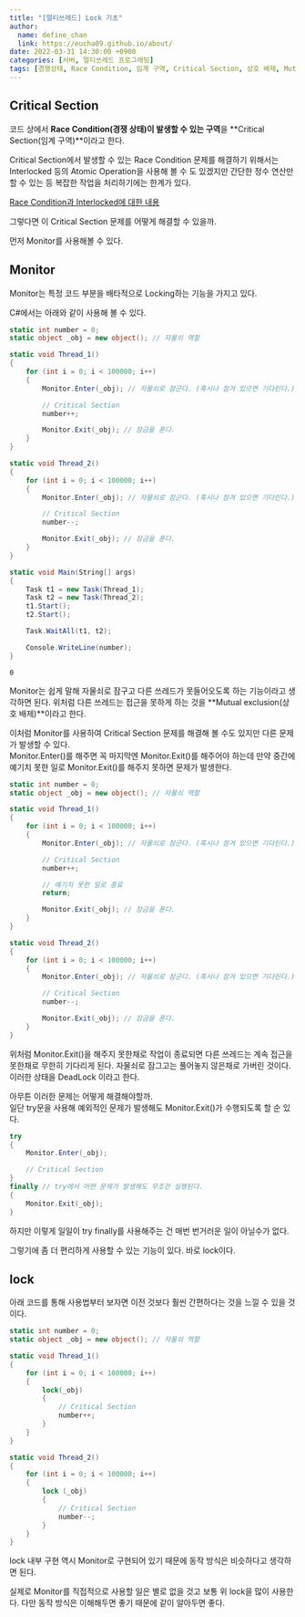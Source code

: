 ```yaml
---
title: "[멀티쓰레드] Lock 기초"
author:
  name: define_chan
  link: https://eucha09.github.io/about/
date: 2022-03-31 14:30:00 +0900
categories: [서버, 멀티쓰레드 프로그래밍]
tags: [경쟁상태, Race Condition, 임계 구역, Critical Section, 상호 배제, Mutual exclusion, DeadLock, Monitor, lock]     # TAG names should always be lowercase
---
```


## **Critical Section**

코드 상에서 **Race Condition(경쟁 상태)이 발생할 수 있는 구역**을 **Critical Section(임계 구역)**이라고 한다.

Critical Section에서 발생할 수 있는 Race Condition 문제를 해결하기 위해서는 Interlocked 등의 Atomic Operation을 사용해 볼 수 도 있겠지만 간단한 정수 연산만 할 수 있는 등 복잡한 작업을 처리하기에는 한계가 있다.

[Race Condition과 Interlocked에 대한 내용](https://eucha09.github.io/posts/Interlocked/)

그렇다면 이 Critical Section 문제를 어떻게 해결할 수 있을까.

먼저 Monitor를 사용해볼 수 있다.

## **Monitor**

Monitor는 특정 코드 부분을 배타적으로 Locking하는 기능을 가지고 있다.

C#에서는 아래와 같이 사용해 볼 수 있다.

```cs
static int number = 0;
static object _obj = new object(); // 자물쇠 역할

static void Thread_1()
{
    for (int i = 0; i < 100000; i++)
    {
        Monitor.Enter(_obj); // 자물쇠로 잠군다. (혹시나 잠겨 있으면 기다린다.)

        // Critical Section
        number++;

        Monitor.Exit(_obj); // 잠금을 푼다.
    }
}

static void Thread_2()
{
    for (int i = 0; i < 100000; i++)
    {
        Monitor.Enter(_obj); // 자물쇠로 잠군다. (혹시나 잠겨 있으면 기다린다.)

        // Critical Section
        number--;

        Monitor.Exit(_obj); // 잠금을 푼다.
    }
}

static void Main(String[] args)
{
    Task t1 = new Task(Thread_1);
    Task t2 = new Task(Thread_2);
    t1.Start();
    t2.Start();

    Task.WaitAll(t1, t2);

    Console.WriteLine(number);
}
```
```console
0
```

Monitor는 쉽게 말해 자물쇠로 잠구고 다른 쓰레드가 못들어오도록 하는 기능이라고 생각하면 된다. 위처럼 다른 쓰레드는 접근을 못하게 하는 것을 **Mutual exclusion(상호 배제)**이라고 한다.   

이처럼 Monitor를 사용하여 Critical Section 문제를 해결해 볼 수도 있지만 다른 문제가 발생할 수 있다.   
Monitor.Enter()를 해주면 꼭 마지막엔 Monitor.Exit()를 해주어야 하는데 만약 중간에 예기치 못한 일로 Monitor.Exit()를 해주지 못하면 문제가 발생한다.

```cs
static int number = 0;
static object _obj = new object(); // 자물쇠 역할

static void Thread_1()
{
    for (int i = 0; i < 100000; i++)
    {
        Monitor.Enter(_obj); // 자물쇠로 잠군다. (혹시나 잠겨 있으면 기다린다.)

        // Critical Section
        number++;

        // 예기치 못한 일로 종료
        return;

        Monitor.Exit(_obj); // 잠금을 푼다.
    }
}

static void Thread_2()
{
    for (int i = 0; i < 100000; i++)
    {
        Monitor.Enter(_obj); // 자물쇠로 잠군다. (혹시나 잠겨 있으면 기다린다.)

        // Critical Section
        number--;

        Monitor.Exit(_obj); // 잠금을 푼다.
    }
}
```

위처럼 Monitor.Exit()을 해주지 못한채로 작업이 종료되면 다른 쓰레드는 계속 접근을 못한채로 무한히 기다리게 된다. 자물쇠로 잠그고는 풀어놓지 않은채로 가버린 것이다. 이러한 상태을 DeadLock 이라고 한다.

아무튼 이러한 문제는 어떻게 해결해야할까.   
일단 try문을 사용해 예외적인 문제가 발생해도 Monitor.Exit()가 수행되도록 할 순 있다.

```cs
try
{
    Monitor.Enter(_obj);

    // Critical Section
}
finally // try에서 어떤 문제가 발생해도 무조건 실행된다.
{
    Monitor.Exit(_obj);
}
```

하지만 이렇게 일일이 try finally를 사용해주는 건 매번 번거러운 일이 아닐수가 없다.

그렇기에 좀 더 편리하게 사용할 수 있는 기능이 있다. 바로 lock이다.

## **lock**

아래 코드를 통해 사용법부터 보자면 이전 것보다 훨씬 간편하다는 것을 느낄 수 있을 것이다.

```cs
static int number = 0;
static object _obj = new object(); // 자물쇠 역할

static void Thread_1()
{
    for (int i = 0; i < 100000; i++)
    {
        lock(_obj)
        {
            // Critical Section
            number++;
        }
    }
}

static void Thread_2()
{
    for (int i = 0; i < 100000; i++)
    {
        lock (_obj)
        {
            // Critical Section
            number--;
        }
    }
}
```

lock 내부 구현 역시 Monitor로 구현되어 있기 때문에 동작 방식은 비슷하다고 생각하면 된다.

실제로 Monitor를 직접적으로 사용할 일은 별로 없을 것고 보통 위 lock을 많이 사용한다. 다만 동작 방식은 이해해두면 좋기 때문에 같이 알아두면 좋다.
